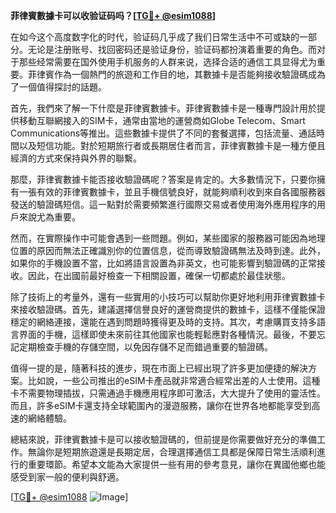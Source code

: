 **菲律賓數據卡可以收验证码吗？[[TG💪+ @esim1088](https://t.me/s/esim1088)]**

在如今这个高度数字化的时代，验证码几乎成了我们日常生活中不可或缺的一部分。无论是注册账号、找回密码还是验证身份，验证码都扮演着重要的角色。而对于那些经常需要在国外使用手机服务的人群来说，选择合适的通信工具显得尤为重要。菲律賓作為一個熱門的旅遊和工作目的地，其數據卡是否能夠接收驗證碼成為了一個值得探討的話題。

首先，我們來了解一下什麼是菲律賓數據卡。菲律賓數據卡是一種專門設計用於提供移動互聯網接入的SIM卡，通常由當地的運營商如Globe Telecom、Smart Communications等推出。這些數據卡提供了不同的套餐選擇，包括流量、通話時間以及短信功能。對於短期旅行者或長期居住者而言，菲律賓數據卡是一種方便且經濟的方式來保持與外界的聯繫。

那麼，菲律賓數據卡能否接收驗證碼呢？答案是肯定的。大多數情況下，只要你擁有一張有效的菲律賓數據卡，並且手機信號良好，就能夠順利收到來自各國服務器發送的驗證碼短信。這一點對於需要頻繁進行國際交易或者使用海外應用程序的用戶來說尤為重要。

然而，在實際操作中可能會遇到一些問題。例如，某些國家的服務器可能因為地理位置的原因而無法正確識別你的位置信息，從而導致驗證碼無法及時到達。此外，如果你的手機設置不當，比如將語言設置為非英文，也可能影響到驗證碼的正常接收。因此，在出國前最好檢查一下相關設置，確保一切都處於最佳狀態。

除了技術上的考量外，還有一些實用的小技巧可以幫助你更好地利用菲律賓數據卡來接收驗證碼。首先，建議選擇信譽良好的運營商提供的數據卡，這樣不僅能保證穩定的網絡連接，還能在遇到問題時獲得更及時的支持。其次，考慮購買支持多語言界面的手機，這樣即使未來前往其他國家也能輕鬆應對各種情況。最後，不要忘記定期檢查手機的存儲空間，以免因存儲不足而錯過重要的驗證碼。

值得一提的是，隨著科技的進步，現在市面上已經出現了許多更加便捷的解決方案。比如說，一些公司推出的eSIM卡產品就非常適合經常出差的人士使用。這種卡不需要物理插拔，只需通過手機應用程序即可激活，大大提升了使用的靈活性。而且，許多eSIM卡還支持全球範圍內的漫遊服務，讓你在世界各地都能享受到高速的網絡體驗。

總結來說，菲律賓數據卡是可以接收驗證碼的，但前提是你需要做好充分的準備工作。無論你是短期旅遊還是長期定居，合理選擇通信工具都是保障日常生活順利進行的重要環節。希望本文能為大家提供一些有用的參考意見，讓你在異國他鄉也能感受到家一般的便利與舒適。

[[TG💪+ @esim1088](https://t.me/s/esim1088) ![Image](https://i.postimg.cc/4NQfJmqS/Snipaste-2025-05-13-00-14-12.png)]
